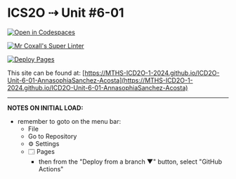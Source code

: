 # ICS2O ⇢ Unit #6-01

[![Open in Codespaces](https://classroom.github.com/assets/launch-codespace-2972f46106e565e64193e422d61a12cf1da4916b45550586e14ef0a7c637dd04.svg)](https://classroom.github.com/open-in-codespaces?assignment_repo_id=19651493)

[![Mr Coxall's Super Linter](https://github.com/MTHS-ICD2O-1-2024/ICD2O-Unit-6-01-AnnasophiaSanchez-Acosta/workflows/Mr%20Coxall's%20Super%20Linter/badge.svg)](https://github.com/MTHS-ICD2O-1-2024/ICD2O-Unit-6-01-AnnasophiaSanchez-Acosta/actions)

[![Deploy Pages](https://github.com/MTHS-ICD2O-1-2024/ICD2O-Unit-6-01-AnnasophiaSanchez-Acosta/workflows/Deploy%20Pages/badge.svg)](https://github.com/MTHS-ICD2O-1-2024/ICD2O-Unit-6-01-AnnasophiaSanchez-Acosta/actions)

This site can be found at: [https://MTHS-ICD2O-1-2024.github.io/ICD2O-Unit-6-01-AnnasophiaSanchez-Acosta](https://MTHS-ICD2O-1-2024.github.io/ICD2O-Unit-6-01-AnnasophiaSanchez-Acosta)

---

**NOTES ON INITIAL LOAD:**
- remember to goto on the menu bar:
  - File
  - Go to Repository
  - ⚙ Settings
  - 🗔 Pages
    - then from the "Deploy from a branch ▼" button, select "GitHub Actions"
